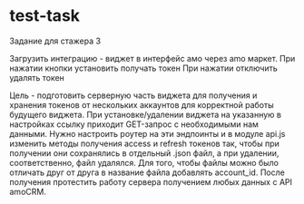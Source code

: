 # test-task
Задание для стажера 3

Загрузить интеграцию - виджет в интерфейс амо через amo маркет.
При нажатии кнопки установить получать токен 
При нажатии отключить удалять токен

Цель - подготовить серверную часть виджета для получения и хранения токенов от нескольких аккаунтов для корректной работы будущего виджета.
При установке/удалении виджета на указанную  в настройках ссылку приходит GET-запрос с необходимыми нам данными.
 Нужно настроить роутер на эти эндпоинты и в модуле api.js изменить методы получения access и refresh токенов так, чтобы при получении они сохранялись в отдельный .json файл, а при удалении, соответственно, файл удалялся. Для того, чтобы файлы можно было отличать друг от друга в название файла добавлять account_id. 
После получения протестить работу сервера получением любых данных с API amoCRM. 
